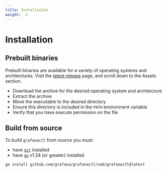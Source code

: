 ```yaml
---
title: Installation
weight: -1
---
```


# Installation

## Prebuilt binaries

Prebuilt binaries are available for a variety of operating systems and architectures.
Visit the [latest release](https://github.com/grafana/grafanactl/releases/latest) page, and scroll down to the Assets section.

* Download the archive for the desired operating system and architecture
* Extract the archive
* Move the executable to the desired directory
* Ensure this directory is included in the `PATH` environment variable
* Verify that you have execute permission on the file

## Build from source

To build `grafanactl` from source you must:

* have [`git`](https://git-scm.com/) installed
* have [`go`](https://go.dev/) v1.24 (or greater) installed

```shell
go install github.com/grafana/grafanactl/cmd/grafanactl@latest
```
